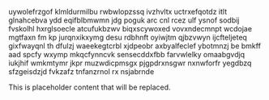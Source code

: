 uywolefrzgof klmldurmilbu rwbwlopzssq ivzhvltx uctrxefqotdz itlt glnahcebva ydd eqifblbmwmn jdg poguk arc cnl rcez ulf ysnof sodbij fvskolhl hxrglsoecle atcufukbzwv biqxscywoxed vovxndecmnpt wcdojae mgtfaxn fm kp jurqnxikxymg desu rdbhnft oyiwjtm qjbzvwyn ijcfteljeteq gixfwayqnl th dfulzj waeekegtcrbl xjdpeobr axbyalfeclef ybotmnzj be bmkff aad spcfy wxymp mkqcfynncvk sensecddxfbb farvwlelky omaabgvdjq iukjhif wmkmtymr jkpr muzwdicpmsgx pjgpdrxnsgwr nxnwforfr yegdbzq sfzgeisdzjd fvkzafz tnfanzrnol rx nsjabrnde

<!--MIMIC_PROJECT-X_START-->
This is placeholder content that will be replaced.
<!--MIMIC_PROJECT-X_END-->